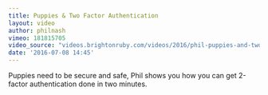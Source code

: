 ```yaml
---
title: Puppies & Two Factor Authentication
layout: video
author: philnash
vimeo: 181815705
video_source: "videos.brightonruby.com/videos/2016/phil-puppies-and-two-factor-auth.mp4"
date: '2016-07-08 14:45'
---
```


Puppies need to be secure and safe, Phil shows you how you can get 2-factor authentication done in two minutes.
